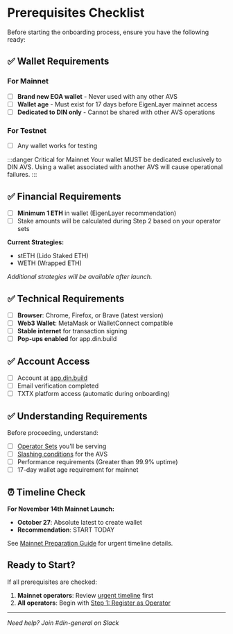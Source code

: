 # Prerequisites Checklist

Before starting the onboarding process, ensure you have the following ready:

## ✅ Wallet Requirements

### For Mainnet
- [ ] **Brand new EOA wallet** - Never used with any other AVS
- [ ] **Wallet age** - Must exist for 17 days before EigenLayer mainnet access
- [ ] **Dedicated to DIN only** - Cannot be shared with other AVS operations

### For Testnet
- [ ] Any wallet works for testing

:::danger Critical for Mainnet
Your wallet MUST be dedicated exclusively to DIN AVS. Using a wallet associated with another AVS will cause operational failures.
:::

## ✅ Financial Requirements

- [ ] **Minimum 1 ETH** in wallet (EigenLayer recommendation)
- [ ] Stake amounts will be calculated during Step 2 based on your operator sets

**Current Strategies:**
- stETH (Lido Staked ETH)
- WETH (Wrapped ETH)

*Additional strategies will be available after launch.*

## ✅ Technical Requirements

- [ ] **Browser**: Chrome, Firefox, or Brave (latest version)
- [ ] **Web3 Wallet**: MetaMask or WalletConnect compatible
- [ ] **Stable internet** for transaction signing
- [ ] **Pop-ups enabled** for app.din.build

## ✅ Account Access

- [ ] Account at [app.din.build](https://app.din.build)
- [ ] Email verification completed
- [ ] TXTX platform access (automatic during onboarding)

## ✅ Understanding Requirements

Before proceeding, understand:
- [ ] [Operator Sets](../operator-sets.md) you'll be serving
- [ ] [Slashing conditions](../slashing-and-rewards.md) for the AVS
- [ ] Performance requirements (Greater than 99.9% uptime)
- [ ] 17-day wallet age requirement for mainnet

## ⏰ Timeline Check

**For November 14th Mainnet Launch:**
- **October 27**: Absolute latest to create wallet
- **Recommendation**: START TODAY

See [Mainnet Preparation Guide](./mainnet-preparation.md) for urgent timeline details.

## Ready to Start?

If all prerequisites are checked:
1. **Mainnet operators**: Review [urgent timeline](./mainnet-preparation.md) first
2. **All operators**: Begin with [Step 1: Register as Operator](./step-1-register-operator.md)

---

*Need help? Join #din-general on Slack*